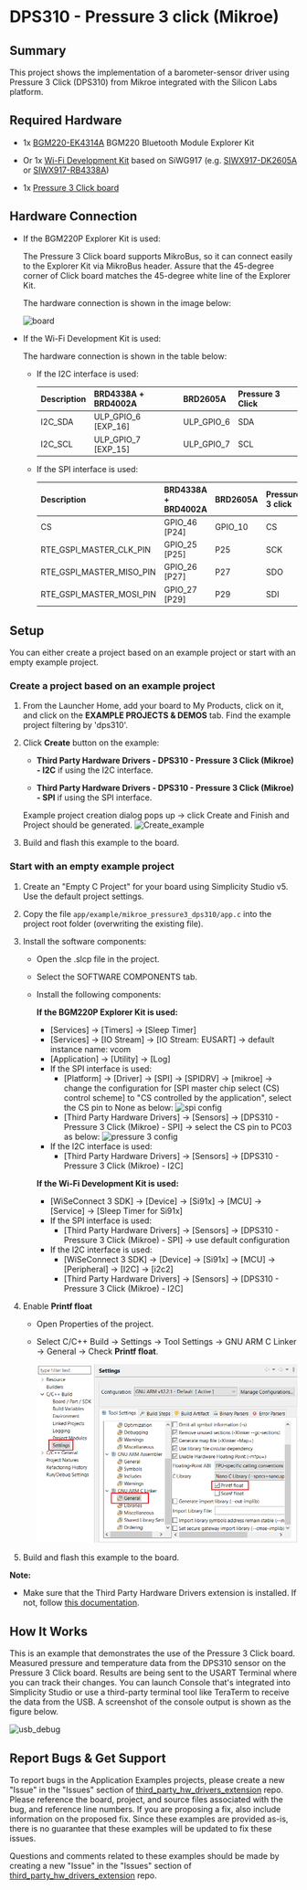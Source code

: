 # DPS310 - Pressure 3 click (Mikroe) #

## Summary ##

This project shows the implementation of a barometer-sensor driver using Pressure 3 Click (DPS310) from Mikroe integrated with the Silicon Labs platform.

## Required Hardware ##

- 1x [BGM220-EK4314A](https://www.silabs.com/development-tools/wireless/bluetooth/bgm220-explorer-kit) BGM220 Bluetooth Module Explorer Kit

- Or 1x [Wi-Fi Development Kit](https://www.silabs.com/development-tools/wireless/wi-fi) based on SiWG917 (e.g. [SIWX917-DK2605A](https://www.silabs.com/development-tools/wireless/wi-fi/siwx917-dk2605a-wifi-6-bluetooth-le-soc-dev-kit) or [SIWX917-RB4338A](https://www.silabs.com/development-tools/wireless/wi-fi/siwx917-rb4338a-wifi-6-bluetooth-le-soc-radio-board))

- 1x [Pressure 3 Click board](https://www.mikroe.com/pressure-3-click)

## Hardware Connection ##

- If the BGM220P Explorer Kit is used:

  The Pressure 3 Click board supports MikroBus, so it can connect easily to the Explorer Kit via MikroBus header. Assure that the 45-degree corner of Click board matches the 45-degree white line of the Explorer Kit.

  The hardware connection is shown in the image below:

  ![board](image/hardware_connection.png "BGM220 Explorer Kit Board and Pressure 3 Click Board")

- If the Wi-Fi Development Kit is used:

  The hardware connection is shown in the table below:

  - If the I2C interface is used:

    | Description  | BRD4338A + BRD4002A | BRD2605A     | Pressure 3 Click   |
    | -------------| ------------- | ------------------ | ------------------ |
    | I2C_SDA      | ULP_GPIO_6 [EXP_16]  | ULP_GPIO_6  | SDA                |
    | I2C_SCL      | ULP_GPIO_7 [EXP_15]  | ULP_GPIO_7  | SCL                |

  - If the SPI interface is used:

    | Description  | BRD4338A + BRD4002A | BRD2605A     | Pressure 3 click   |
    | -------------| ------------------------- | -------------------- | ------------------ |
    | CS           | GPIO_46 [P24]             | GPIO_10              | CS                 |
    | RTE_GSPI_MASTER_CLK_PIN  | GPIO_25 [P25] | P25                  | SCK                |
    | RTE_GSPI_MASTER_MISO_PIN | GPIO_26 [P27] | P27                  | SDO                |
    | RTE_GSPI_MASTER_MOSI_PIN | GPIO_27 [P29] | P29                  | SDI                |

## Setup ##

You can either create a project based on an example project or start with an empty example project.

### Create a project based on an example project ###

1. From the Launcher Home, add your board to My Products, click on it, and click on the **EXAMPLE PROJECTS & DEMOS** tab. Find the example project filtering by 'dps310'.

2. Click **Create** button on the example:

    - **Third Party Hardware Drivers - DPS310 - Pressure 3 Click (Mikroe) - I2C** if using the I2C interface.

    - **Third Party Hardware Drivers - DPS310 - Pressure 3 Click (Mikroe) - SPI** if using the SPI interface.

    Example project creation dialog pops up -> click Create and Finish and Project should be generated.
    ![Create_example](image/create_example.png)

3. Build and flash this example to the board.

### Start with an empty example project ###

1. Create an "Empty C Project" for your board using Simplicity Studio v5. Use the default project settings.

2. Copy the file `app/example/mikroe_pressure3_dps310/app.c` into the project root folder (overwriting the existing file).

3. Install the software components:

    - Open the .slcp file in the project.
    - Select the SOFTWARE COMPONENTS tab.
    - Install the following components:

      **If the BGM220P Explorer Kit is used:**

        - [Services] → [Timers] → [Sleep Timer]
        - [Services] → [IO Stream] → [IO Stream: EUSART] → default instance name: vcom
        - [Application] → [Utility] → [Log]
        - If the SPI interface is used:
            - [Platform] → [Driver] → [SPI] → [SPIDRV] → [mikroe] → change the configuration for [SPI master chip select (CS) control scheme] to "CS controlled by the application", select the CS pin to None as below:
               ![spi config](image/spi_config.png)
            - [Third Party Hardware Drivers] → [Sensors] → [DPS310 - Pressure 3 Click (Mikroe) - SPI] → select the CS pin to PC03 as below:
               ![pressure 3 config](image/pressure3_config.png)
        - If the I2C interface is used:
            - [Third Party Hardware Drivers] → [Sensors] → [DPS310 - Pressure 3 Click (Mikroe) - I2C]

      **If the Wi-Fi Development Kit is used:**

        - [WiSeConnect 3 SDK] → [Device] → [Si91x] → [MCU] → [Service] → [Sleep Timer for Si91x]
        - If the SPI interface is used:
          - [Third Party Hardware Drivers] → [Sensors] → [DPS310 - Pressure 3 Click (Mikroe) - SPI] → use default configuration
        - If the I2C interface is used:
          - [WiSeConnect 3 SDK] → [Device] → [Si91x] → [MCU] → [Peripheral] → [I2C] → [i2c2]
          - [Third Party Hardware Drivers] → [Sensors] → [DPS310 - Pressure 3 Click (Mikroe) - I2C]

4. Enable **Printf float**

   - Open Properties of the project.
   - Select C/C++ Build → Settings → Tool Settings → GNU ARM C Linker → General → Check **Printf float**.

      ![float](image/float.png)

5. Build and flash this example to the board.

**Note:**

- Make sure that the Third Party Hardware Drivers extension is installed. If not, follow [this documentation](https://github.com/SiliconLabs/third_party_hw_drivers_extension/blob/master/README.md#how-to-add-to-simplicity-studio-ide).

## How It Works ##

This is an example that demonstrates the use of the Pressure 3 Click board. Measured pressure and temperature data from the DPS310 sensor on the Pressure 3 Click board. Results are being sent to the USART Terminal where you can track their changes.
You can launch Console that's integrated into Simplicity Studio or use a third-party terminal tool like TeraTerm to receive the data from the USB. A screenshot of the console output is shown as the figure below.

![usb_debug](image/log.png "USB Debug Output Data")

## Report Bugs & Get Support ##

To report bugs in the Application Examples projects, please create a new "Issue" in the "Issues" section of [third_party_hw_drivers_extension](https://github.com/SiliconLabs/third_party_hw_drivers_extension) repo. Please reference the board, project, and source files associated with the bug, and reference line numbers. If you are proposing a fix, also include information on the proposed fix. Since these examples are provided as-is, there is no guarantee that these examples will be updated to fix these issues.

Questions and comments related to these examples should be made by creating a new "Issue" in the "Issues" section of [third_party_hw_drivers_extension](https://github.com/SiliconLabs/third_party_hw_drivers_extension) repo.
